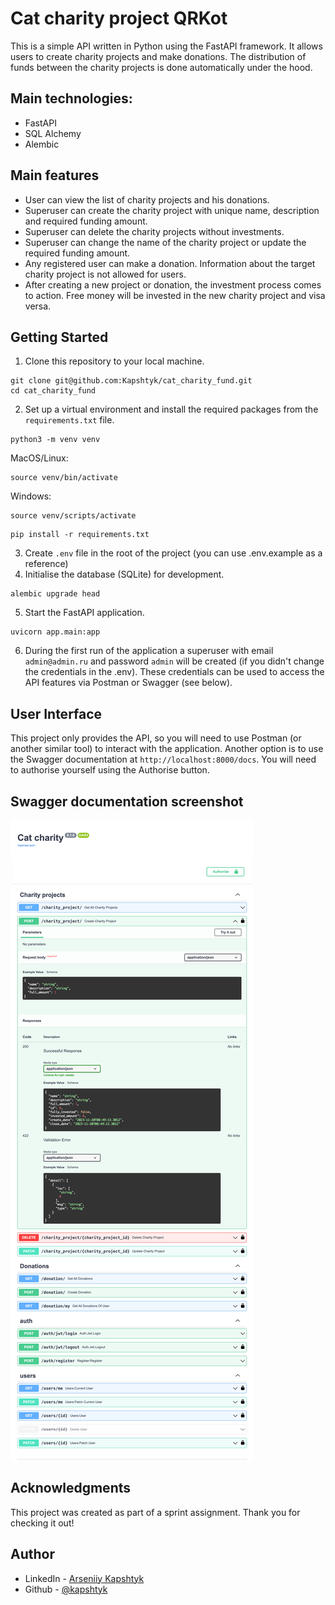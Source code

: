 # Cat charity project QRKot
This is a simple API written in Python using the FastAPI framework. It allows users to create charity projects and make donations. The distribution of funds between the charity projects is done automatically under the hood.

## Main technologies:
- FastAPI
- SQL Alchemy
- Alembic

## Main features
- User can view the list of charity projects and his donations.
- Superuser can create the charity project with unique name, description and required funding amount.
- Superuser can delete the charity projects without investments.
- Superuser can change the name of the charity project or update the required funding amount.
- Any registered user can make a donation. Information about the target charity project is not allowed for users.
- After creating a new project or donation, the investment process comes to action. Free money will be invested in the new charity project and visa versa.

## Getting Started

1. Clone this repository to your local machine.
```
git clone git@github.com:Kapshtyk/cat_charity_fund.git
cd cat_charity_fund
```
2. Set up a virtual environment and install the required packages from the `requirements.txt` file.
```
python3 -m venv venv
```
MacOS/Linux:
```
source venv/bin/activate
```
Windows:
```
source venv/scripts/activate
```
```
pip install -r requirements.txt
```
3. Create `.env` file in the root of the project (you can use .env.example as a reference)
4. Initialise the database (SQLite) for development.
```
alembic upgrade head
```
5. Start the FastAPI application.
```
uvicorn app.main:app
```
6. During the first run of the application a superuser with email `admin@admin.ru` and password `admin` will be created (if you didn't change the credentials in the .env). These credentials can be used to access the API features via Postman or Swagger (see below).

## User Interface

This project only provides the API, so you will need to use Postman (or another similar tool) to interact with the application. Another option is to use the Swagger documentation at `http://localhost:8000/docs`. You will need to authorise yourself using the Authorise button.

## Swagger documentation screenshot

![desktop](https://github.com/Kapshtyk/cat_charity_fund/blob/master/screenshots/localhost_8000_docs.png?raw=true)

## Acknowledgments

This project was created as part of a sprint assignment. Thank you for checking it out!

## Author
- LinkedIn - [Arseniiy Kapshtyk](https://www.linkedin.com/in/kapshtyk/)
- Github - [@kapshtyk](https://github.com/Kapshtyk)
